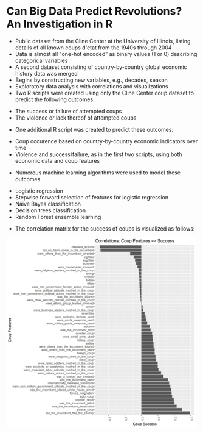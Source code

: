 # Can Big Data Predict Revolutions? An Investigation in R
* Public dataset from the Cline Center at the University of Illinois, listing details of all known coups d'etat from the 1940s through 2004
* Data is almost all "one-hot encoded" as binary values (1 or 0) describing categorical variables
* A second dataset consisting of country-by-country global economic history data was merged 
* Begins by constructing new variables, e.g., decades, season
* Exploratory data analysis with correlations and visualizations
* Two R scripts were created using only the Cline Center coup dataset to predict the following outcomes:
 - The success or failure of attempted coups
 - The violence or lack thereof of attempted coups
* One additional R script was created to predict these outcomes:
 - Coup occurence based on country-by-country economic indicators over time
 - Violence and success/failure, as in the first two scripts, using both economic data and coup features 
* Numerous machine learning algorithms were used to model these outcomes
 - Logistic regression
 - Stepwise forward selection of features for logistic regression
 - Naive Bayes classification
 - Decision trees classification
 - Random Forest ensemble learning
* The correlation matrix for the success of coups is visualized as follows:
<img src="Success_Corrs.jpeg" width="500">
